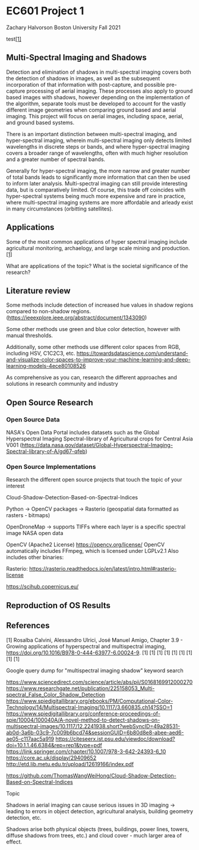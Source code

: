 # EC601 Project 1
Zachary Halvorson
Boston University Fall 2021

test[[1]](#1)


## Multi-Spectral Imaging and Shadows

Detection and elimination of shadows in multi-spectral imaging covers both the detection of shadows in images, as well as the subsequent incorporation of that information with post-capture, and possible pre-capture processing of aerial imaging. These processes also apply to ground based images with shadows, however depending on the implementation of the algorithm, separate tools must be developed to account for the vastly different image geometries when comparing ground based and aerial imaging. This project will focus on aerial images, including space, aerial, and ground based systems.

There is an important distinction between multi-spectral imaging, and hyper-spectral imaging, wherein multi-spectral imaging only detects limited wavelengths in discrete steps or bands, and where hyper-spectral imaging covers a broader range of wavelengths, often with much higher resolution and a greater number of spectral bands. 

Generally for hyper-spectral imaging, the more narrow and greater number of total bands leads to significantly more information that can then be used to inform later analysis. Multi-spectral imaging can still provide interesting data, but is comparatively limited. Of course, this trade off coincides with hyper-spectral systems being much more expensive and rare in practice, where multi-spectral imaging systems are more affordable and arleady exist in many circumstances (orbitting satellites).


## Applications

Some of the most common applications of hyper spectral imaging include agricultural monitoring, archaelogy, and large scale mining and production.[[1]](#1)

What are applications of the topic?
What is the societal significance of the research?


## Literature review

Some methods include detection of increased hue values in shadow regions compared to non-shadow regions. (https://ieeexplore.ieee.org/abstract/document/1343090)

Some other methods use green and blue color detection, however with manual thresholds.

Additionally, some other methods use different color spaces from RGB, including HSV, C1C2C3, etc. https://towardsdatascience.com/understand-and-visualize-color-spaces-to-improve-your-machine-learning-and-deep-learning-models-4ece80108526

As comprehensive as you can, research the different approaches and solutions in research community and industry
## Open Source Research

### Open Source Data

NASA's Open Data Portal includes datasets such as the Global Hyperspectral Imaging Spectral-library of Agricultural crops for Central Asia V001 (https://data.nasa.gov/dataset/Global-Hyperspectral-Imaging-Spectral-library-of-A/gd67-qfeb)



### Open Source Implementations

Research the different open source projects that touch the topic of your interest


Cloud-Shadow-Detection-Based-on-Spectral-Indices

Python -> OpenCV packages -> Rasterio (geospatial data formatted as rasters - bitmaps)

OpenDroneMap -> supports TIFFs where each layer is a specific spectral image
NASA open data

OpenCV (Apache2 License)
https://opencv.org/license/
OpenCV automatically includes FFmpeg, which is licensed under LGPLv2.1
Also includes other binaries:

Rasterio:
https://rasterio.readthedocs.io/en/latest/intro.html#rasterio-license


https://scihub.copernicus.eu/

## Reproduction of OS Results





## References
<a id="1">[1]</a> 
Rosalba Calvini, Alessandro Ulrici, José Manuel Amigo,
Chapter 3.9 - Growing applications of hyperspectral and multispectral imaging,
https://doi.org/10.1016/B978-0-444-63977-6.00024-9.
<a id="1">[1]</a> 
<a id="1">[1]</a> 
<a id="1">[1]</a> 
<a id="1">[1]</a> 
<a id="1">[1]</a> 
<a id="1">[1]</a> 
<a id="1">[1]</a> 
<a id="1">[1]</a> 
<a id="1">[1]</a> 


Google query dump for "multispectral imaging shadow" keyword search

https://www.sciencedirect.com/science/article/abs/pii/S0168169912000270
https://www.researchgate.net/publication/225158053_Multi-spectral_False_Color_Shadow_Detection
https://www.spiedigitallibrary.org/ebooks/PM/Computational-Color-Technology/14/Multispectral-Imaging/10.1117/3.660835.ch14?SSO=1
https://www.spiedigitallibrary.org/conference-proceedings-of-spie/10004/100040A/A-novel-method-to-detect-shadows-on-multispectral-images/10.1117/12.2241938.short?webSyncID=49a28531-ab0d-3a6b-03c9-7c009b6bcd74&sessionGUID=6b80d8e8-abee-aed6-ae05-c117aac5a919
https://citeseerx.ist.psu.edu/viewdoc/download?doi=10.1.1.46.6384&rep=rep1&type=pdf
https://link.springer.com/chapter/10.1007/978-3-642-24393-6_10
https://core.ac.uk/display/29409652
http://etd.lib.metu.edu.tr/upload/12619166/index.pdf

https://github.com/ThomasWangWeiHong/Cloud-Shadow-Detection-Based-on-Spectral-Indices

Topic

Shadows in aerial imaging can cause serious issues in 3D imaging -> leading to errors in object detection, agricultural analysis, building geometry detection, etc.

Shadows arise both physical objects (trees, buildings, power lines, towers, diffuse shadows from trees, etc.) and cloud cover - much larger area of effect.

